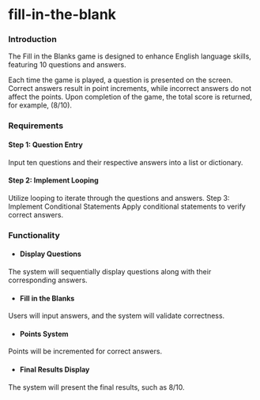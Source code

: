 # fill-in-the-blank


### Introduction

The Fill in the Blanks game is designed to enhance English language skills, featuring 10 questions and answers. 

Each time the game is played, a question is presented on the screen. Correct answers result in point increments, while incorrect answers do not affect the points. Upon completion of the game, the total score is returned, for example, (8/10).



### Requirements

#### Step 1: Question Entry
Input ten questions and their respective answers into a list or dictionary.

#### Step 2: Implement Looping
Utilize looping to iterate through the questions and answers.
Step 3: Implement Conditional Statements
Apply conditional statements to verify correct answers.

### Functionality

- #### Display Questions
The system will sequentially display questions along with their corresponding answers.
- #### Fill in the Blanks
Users will input answers, and the system will validate correctness.
- #### Points System
Points will be incremented for correct answers.
- #### Final Results Display
The system will present the final results, such as 8/10.




